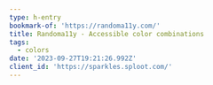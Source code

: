 ```yaml
---
type: h-entry
bookmark-of: 'https://randoma11y.com/'
title: Randoma11y - Accessible color combinations
tags:
  - colors
date: '2023-09-27T19:21:26.992Z'
client_id: 'https://sparkles.sploot.com/'
---
```



